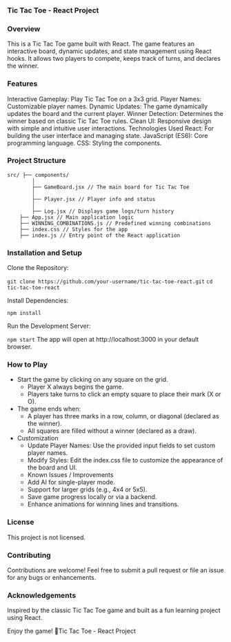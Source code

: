 ### Tic Tac Toe - React Project

### Overview
This is a Tic Tac Toe game built with React. The game features an interactive board, dynamic updates, and state management using React hooks. It allows two players to compete, keeps track of turns, and declares the winner.

### Features
Interactive Gameplay: Play Tic Tac Toe on a 3x3 grid.
Player Names: Customizable player names.
Dynamic Updates: The game dynamically updates the board and the current player.
Winner Detection: Determines the winner based on classic Tic Tac Toe rules.
Clean UI: Responsive design with simple and intuitive user interactions.
Technologies Used
React: For building the user interface and managing state.
JavaScript (ES6): Core programming language.
CSS: Styling the components.

### Project Structure

```
src/ ├── components/ 
        │ 
        ├── GameBoard.jsx // The main board for Tic Tac Toe 
        │ 
        ├── Player.jsx // Player info and status 
        │ 
        ├── Log.jsx // Displays game logs/turn history 
    ├── App.jsx // Main application logic 
    ├── WINNING_COMBINATIONS.js // Predefined winning combinations 
    ├── index.css // Styles for the app 
    ├── index.js // Entry point of the React application
```

### Installation and Setup

Clone the Repository:

`git clone https://github.com/your-username/tic-tac-toe-react.git`
`cd tic-tac-toe-react`

Install Dependencies:

`npm install`

Run the Development Server:

`npm start`
The app will open at http://localhost:3000 in your default browser.

### How to Play

- Start the game by clicking on any square on the grid.
  - Player X always begins the game.
  - Players take turns to click an empty square to place their mark (X or O).
- The game ends when:
  - A player has three marks in a row, column, or diagonal (declared as the winner).
  - All squares are filled without a winner (declared as a draw).
- Customization
  - Update Player Names: Use the provided input fields to set custom player names.
  - Modify Styles: Edit the index.css file to customize the appearance of the board and UI.
  - Known Issues / Improvements
  - Add AI for single-player mode.
  - Support for larger grids (e.g., 4x4 or 5x5).
  - Save game progress locally or via a backend.
  - Enhance animations for winning lines and transitions.

### License
This project is not licensed.

### Contributing
Contributions are welcome! Feel free to submit a pull request or file an issue for any bugs or enhancements.

### Acknowledgements
Inspired by the classic Tic Tac Toe game and built as a fun learning project using React.

Enjoy the game! 🎉Tic Tac Toe - React Project
